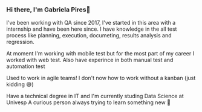### Hi there, I'm Gabriela Pires👋
I've been working with QA since 2017, I've started in this area with a internship and have been here since. I have knowledge in the all test process like planning, execution, documeting, results analysis and regression.

At moment I'm working with mobile test but for the most part of my career I worked with web test. Also have experince in both manual test and automation test

Used to work in agile teams! I don't now how to work without a kanban (just kidding :sweat_smile:) 

Have a technical degree in IT and I'm currently studing Data Science at Univesp
A curious person always trying to learn something new :mag_right:
<!--
**gabs9pires/gabs9pires** is a ✨ _special_ ✨ repository because its `README.md` (this file) appears on your GitHub profile.

Here are some ideas to get you started:

- 🔭 I’m currently working on ...
- 🌱 I’m currently learning ...
- 👯 I’m looking to collaborate on ...
- 🤔 I’m looking for help with ...
- 💬 Ask me about ...
- 📫 How to reach me: ...
- 😄 Pronouns: ...
- ⚡ Fun fact: ...
-->
